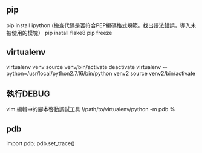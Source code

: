 ## pip
pip install ipython
(檢查代碼是否符合PEP編碼格式規範，找出語法錯誤，導入未被使用的模塊）
pip install flake8
pip freeze

## virtualenv
virtualenv venv
source venv/bin/activate
deactivate
virtualenv --python=/usr/local/python2.7.16/bin/python venv2
source venv2/bin/activate

## 執行DEBUG
vim 編輯中的腳本啓動調試工具
!/path/to/virtualenv/python -m pdb %

## pdb
import pdb; pdb.set_trace()